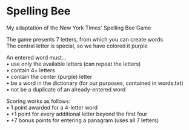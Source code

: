 # Spelling Bee
My adaptation of the New York Times' Spelling Bee Game


The game presents 7 letters, from which you can create words\
The central letter is special, so we have colored it purple

An entered word must...\
• use only the available letters (can repeat the letters)\
• contain 4+ letters\
• contain the center (purple) letter\
• be a word in the dictionary (for our purposes, contained in words.txt)\
• not be a duplicate of an already-entered word

Scoring works as follows:\
• 1 point awarded for a 4-letter word\
• +1 point for every additional letter beyond the first four\
• +7 bonus points for entering a panagram (uses all 7 letters)
